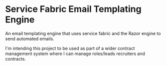 # Service Fabric Email Templating Engine
An email templating engine that uses service fabric and the Razor engine to send automated emails.

I'm intending this project to be used as part of a wider contract management system where I can manage roles/leads recruiters and contracts. 



